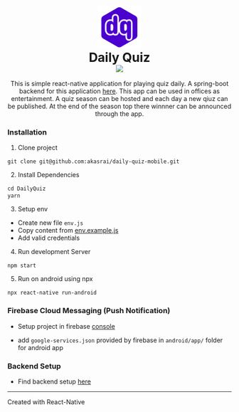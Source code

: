<div style="text-align:center; margin:auto; width:100%">

<img src="https://raw.githubusercontent.com/akasrai/daily-quiz-mobile/master/android/app/src/main/res/mipmap-xhdpi/ic_launcher.png?token=AELU3B4SR6VBOVAVMVPCESC6ZOMJ6" alt="logo"/>

<h1 style="margin:0"> Daily Quiz</h1>
<img src="https://img.shields.io/badge/License-MIT-red.svg" src="license">

This is simple react-native application for playing quiz daily. A spring-boot backend for this application [here](https://github.com/akasrai/daily-quiz-backend). This app can be used in offices as entertainment. A quiz season can be hosted and each day a new qiuz can be published. At the end of the season top there winnner can be announced through the app.

</div>

### Installation

1. Clone project

```
git clone git@github.com:akasrai/daily-quiz-mobile.git
```

2. Install Dependencies

```
cd DailyQuiz
yarn
```

3. Setup env

- Create new file `env.js`
- Copy content from [env.example.js](https://github.com/akasrai/daily-quiz-mobile/blob/master/env.example.js)
- Add valid credentials

4. Run development Server

```
npm start
```

5. Run on android using npx

```
npx react-native run-android
```

### Firebase Cloud Messaging (Push Notification)

- Setup project in firebase [console](https://console.firebase.google.com/)

- add `google-services.json` provided by firebase in `android/app/` folder for android app

### Backend Setup

- Find backend setup [here](https://github.com/akasrai/daily-quiz-backend)

---

Created with React-Native
